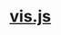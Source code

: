 # [vis.js](http://visjs.org/index.html)

<script src="https://cdnjs.cloudflare.com/ajax/libs/vis/4.16.1/vis.min.js"></script>
<link href="https://cdnjs.cloudflare.com/ajax/libs/vis/4.16.1/vis.min.css" rel="stylesheet" type="text/css" />

<div id="visualization"></div>

<script type="text/javascript">
  var container = document.getElementById('visualization');
  var data = [
    {id: 1, content: 'item 1', start: '2013-04-20'},
    {id: 2, content: 'item 2', start: '2013-04-14'},
    {id: 3, content: 'item 3', start: '2013-04-18'},
    {id: 4, content: 'item 4', start: '2013-04-16', end: '2013-04-19'},
    {id: 5, content: 'item 5', start: '2013-04-25'},
    {id: 6, content: 'item 6', start: '2013-04-27'}
  ];
  var options = {};
  var timeline = new vis.Timeline(container, data, options);
</script>
